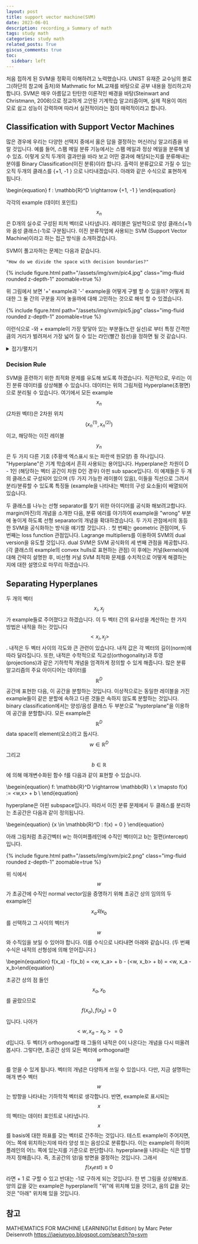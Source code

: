 ```yaml
---
layout: post
title: support vector machine(SVM)
date: 2023-06-01
description: recording_a Summary of math
tags: study math
categories: study math
related_posts: True
giscus_comments: true
toc:
  sidebar: left
---
```


처음 접하게 된 SVM을 정확히 이해하려고 노력했습니다. UNIST 유재준 교수님의 블로그(하단의 참고에 출처)와 Mathmatic for ML교재를 바탕으로 공부 내용을 정리하고자 합니다. SVM은 매우 아름답고 탄탄한 이론적인 배경을 바탕(Steinwart and Christmann, 2008)으로 정교하게 고안된 기계학습 알고리즘이며, 실제 적용이 여러 모로 쉽고 성능이 강력하며 따라서 실전적이라는 점이 매력적이라고 합니다.

## Classification with Support Vector Machines

많은 경우에 우리는 다양한 선택지 중에서 옳은 답을 결정하는 머신러닝 알고리즘을 바랄 것입니다. 예를 들어, 스팸 메일 분류 기능에서는 스팸 메일과 정상 메일을 분류해 낼 수 있죠. 이렇게 오직 두개의 결과만을 바라 보고 어떤 결과에 해당되는지를 분류해내는 분야를 Binary Classification(이진 분류)이라 합니다. 출력이 분류값으로 가질 수 있는 오직 두개의 클래스를 \{+1, -1 \} 으로 나타내겠습니다. 아래와 같은 수식으로 표현하게 됩니다.

\begin{equation} f : \mathbb{R}^D \rightarrow \{+1, -1 \} \end{equation}

각각의 example (데이터 포인트) $$ x_n $$ 은 D개의 실수로 구성된 피처 벡터로 나타냅니다. 레이블은 일반적으로 양성 클래스(+1)와 음성 클래스(-1)로 구분됩니다. 이진 분류작업에 사용되는 SVM (Support Vector Machine)이라고 하는 접근 방식을 소개하겠습니다. 

SVM이 풀고자하는 문제는 다음과 같습니다.

```
"How do we divide the space with decision boundaries?"
```

<div class="row mt-3">
    <div class="col-sm mt-3 mt-md-0">
        {% include figure.html path="/assets/img/svm/pic4.jpg" class="img-fluid rounded z-depth-1" zoomable=true %}
    </div>
</div>

위 그림에서 보면 '+' example과 '-' example을 어떻게 구별 할 수 있을까?
어떻게 최대한 그 둘 간의 구분을 지어 놓을까에 대해 고민하는 것으로 해석 할 수 있겠습니다.

<div class="row mt-3">
    <div class="col-sm mt-3 mt-md-0">
        {% include figure.html path="/assets/img/svm/pic5.jpg" class="img-fluid rounded z-depth-1" zoomable=true %}
    </div>
</div>

이런식으로 -와 + example이 가장 맞닿아 있는 부분들(노란 실선)로 부터 특정 간격만큼의 거리가 벌려져서 가장 넓어 질 수 있는 라인(빨간 점선)을 정하면 될 것 같습니다.

<details>
<summary>접기/펼치기</summary>

살짝 복잡하게 말해보면, 이는 회귀와 마찬가지로 binary 레이블 $$ y_n \in \{+1, -1\} $$ 와 짝을 이루는 example $$ x_n \in \mathbb{r}^D $$ 의 집합에서 지도 학습 task를 갖고 있습니다. example-레이블 쌍 {(x1, y1), ..., (xN, yN)}로 구성된 훈련 데이터 세트가 주어졌을 때, 최소의 분류 오류를 얻는 모델의 매개변수를 추정하는 것 입니다. 선형/비선형 모델을 모두 고려해야하지만, 당장은 선형 모델만을 고려하겠습니다.

이진 분류를 SVM을 사용하여 설명하는 데에는 두 가지 주요 이유가 있습니다. 첫째, SVM은 지도 학습의 기하학적인 관점을 고려할 수 있게 해줍니다. 두 번째는 SVM의 최적화 문제가 해석적인 해를 가지지 않아 다양한 최적화 도구를 활용해야 한다는 점입니다.

SVM의 기계 학습 관점은 최대 우도 관점과 약간 다릅니다. 최대 우도 관점은 데이터 분포의 확률적인 관점을 기반으로 모델을 제안하고, 이를 기반으로 최적화 문제를 도출합니다. 반면, SVM 관점은 기하학적 직관에 기반하여 훈련 중에 최적화되어야 하는 특정한 함수를 설계하는 것으로 시작합니다. SVM의 경우, 훈련 데이터에서 최소화되어야 하는 손실 함수를 설계하기 시작합니다. 이는 경험적 위험 최소화 원칙을 따릅니다.

</details>

### Decision Rule

SVM을 훈련하기 위한 최적화 문제를 유도해 보도록 하겠습니다. 직관적으로, 우리는 이진 분류 데이터를 상상해볼 수 있습니다. 데이터는 위의 그림처럼 Hyperplane(초평면)으로 분리될 수 있습니다. 여기에서 모든 example $$ x_n $$ (2차원 벡터)은 2차원 위치 $$ (x_n^{(1)}, x_n^{(2)}) $$이고, 해당하는 이진 레이블 $$ y_n $$은 두 가지 다른 기호 (주황색 엑스표시 또는 파란색 원모양) 중 하나입니다. "Hyperplane"은 기계 학습에서 흔히 사용되는 용어입니다. Hyperplane은 차원이 D - 1인 (해당하는 벡터 공간이 차원 D인 경우) 아핀 sub space입니다. 이 예제들은 두 개의 클래스로 구성되어 있으며 (두 가지 가능한 레이블이 있음), 이들을 직선으로 그려서 분리/분류할 수 있도록 특징들 (example을 나타내는 벡터의 구성 요소들)이 배열되어 있습니다.

두 클래스를 나누는 선형 separator를 찾기 위한 아이디어를 공식화 해보려고합니다. margin(마진)의 개념을 소개한 다음, 분류 에러를 야기하여 example을 "wrong" 부분에 놓이게 하도록 선형 separator의 개념을 확대하겠습니다. 두 가지 관점에서의 동등한 SVM을 공식화하는 방식을 얘기할 것입니다. : 첫 번째는 geometric 관점이며, 두 번째는 loss function 관점입니다. Lagrange multipliers를 이용하여 SVM의 dual version을 유도할 것입니다. dual SVM은 SVM 공식화의 세 번째 관점을 제공합니다.(각 클래스의 example의 convex hulls로 표현하는 관점) 이 후에는 커널(kernels)에 대해 간략히 설명한 후, 비선형 커널 SVM 최적화 문제를 수치적으로 어떻게 해결하는 지에 대한 설명으로 마무리 하겠습니다.

## Separating Hyperplanes

두 개의 벡터 $$ x_i, x_j $$가 example들로 주어졌다고 하겠습니다. 이 두 벡터 간의 유사성을 계산하는 한 가지 방법은 내적을 하는 것입니다 $$ <x_i, x_j> $$. 내적은 두 벡터 사이의 각도와 큰 관련이 있습니다. 내적 값은 각 벡터의 길이(norm)에 따라 달라집니다. 또한, 내적은 수학적으로 직교성(orthogonality)과 투영(projections)과 같은 기하학적 개념을 엄격하게 정의할 수 있게 해줍니다. 많은 분류 알고리즘의 주요 아이디어는 데이터를 $$ \mathbb{R}^D $$ 공간에 표현한 다음, 이 공간을 분할하는 것입니다. 이상적으로는 동일한 레이블을 가진 example들이 같은 분할에 속하고 다른 것들은 속하지 않도록 분할하는 것입니다. binary classification에서는 양성/음성 클래스 두 부분으로 "hypterplane"을 이용하여 공간을 분할합니다. 모든 example은 $$ \mathbb{R}^D $$ data space의 element(요소)라고 둡시다. $$ w \in \mathbb{R}^D $$ 그리고 $$ b \in \mathbb{R} $$ 에 의해 매개변수화된 함수 f를 다음과 같이 표현할 수 있습니다.

\begein{equation}
f: \mathbb{R}^D \rightarrow \mathbb{R} \\
x \mapsto f(x) := <w,x> + b \\
\end{equation}

hyperplane은 아핀 subspace입니다. 따라서 이진 분류 문제에서 두 클래스를 분리하는 초공간은 다음과 같이 정의됩니다.

\begein{equation}
\{x \in \mathbb{R}^D : f(x) = 0 \}
\end{equation}

아래 그림처럼 초공간벡터 w는 하이퍼플레인에 수직인 벡터이고 b는 절편(intercept)입니다.


<div class="row mt-3">
    <div class="col-sm mt-3 mt-md-0">
        {% include figure.html path="/assets/img/svm/pic2.png" class="img-fluid rounded z-depth-1" zoomable=true %}
    </div>
</div>

위 식에서 $$ w $$ 가 초공간에 수직인 normal vector임을 증명하기 위해 초공간 상의 임의의 두 example인 $$ x_a와 x_b $$를 선택하고 그 사이의 벡터가 $$ w $$와 수직임을 보일 수 있어야 합니다. 이를 수식으로 나타내면 아래와 같습니다. (두 번째 수식은 내적의 선형성에 의해 얻어집니다.)

\begein{equation}
f(x_a) - f(x_b) = <w, x_a> + b - (<w, x_b> + b)
= <w, x_a - x_b>\end{equation}

초공간 상의 점 들인 $$ x_a, x_b $$를 골랐으므로 $$ f(x_a), f(x_b) = 0  $$ 입니다. 나아가 $$ <w, x_a - x_b> = 0 $$d입니다. 두 벡터가 orthogonal할 때 그들의 내적은 0이 나온다는 개념을 다시 떠올려봅시다. 그렇다면, 초공간 상의 모든 벡터에 orthogonal한 $$ w $$를 얻을 수 있게 됩니다. 벡터의 개념은 다양하게 쓰일 수 있씁니다. 다만, 지금 설명하는 매개 변수 벡터 $$ w $$는 방향을 나타내는 기하학적 벡터로 생각합니다. 반면, example로 표시되는 $$ x $$의 벡터는 데이터 포인트로 나타냅니다. $$ x $$를 basis에 대한 좌표를 갖는 벡터로 간주하는 것입니다. 테스트 example이 주어지면, 어느 쪽에 위치하는지에 따라 양성 또는 음성으로 분류합니다. 이는 example이 하이퍼플레인의 어느 쪽에 있는지를 기준으로 판단합니다. hyperplane을 나타내는 식은 방향까지 정해줍니다. 즉, 초공간의 양/음 방면을 결정하는 것입니다. 그래서 $$ f(x_test) \ge 0 $$ 라면 + 1 로 구할 수 있고 반대는 -1로 구하게 되는 것입니다. 한 번 그림을 상상해보죠. 양의 값을 갖는 example은 hyperplane의 "위"에 위치해 있을 것이고, 음의 값을 갖는 것은 "아래" 위치해 있을 것입니다. 


## 참고
MATHEMATICS FOR MACHINE LEARNING(1st Edition) by Marc Peter Deisenroth
https://jaejunyoo.blogspot.com/search?q=svm